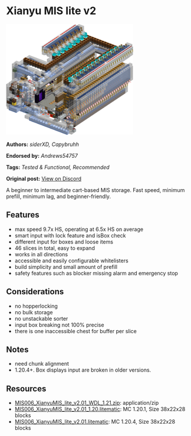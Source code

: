 # Xianyu MIS lite v2
<img alt="XianyuMIS_lite_v2.01.png" src="images/XianyuMIS_lite_v2.01.png?raw=1" height="300px">

**Authors:** *siderXD, Capybruhh*

**Endorsed by:** *Andrews54757*

**Tags:** *Tested & Functional, Recommended*

**Original post:** [View on Discord](https://discord.com/channels/1375556143186837695/1390321702365302926)

A beginner to intermediate cart-based MIS storage. Fast speed, minimum prefill, minimum lag, and beginner-friendly.

## Features
- max speed 9.7x HS, operating at 6.5x HS on average
- smart input with lock feature and isBox check
- different input for boxes and loose items
- 46 slices in total, easy to expand
- works in all directions
- accessible and easily configurable whitelisters
- build simplicity and small amount of prefill
- safety features such as blocker missing alarm and emergency stop

## Considerations
- no hopperlocking
- no bulk storage
- no unstackable sorter
- input box breaking not 100% precise
- there is one inaccessible chest for buffer per slice

## Notes
- need chunk alignment
- 1.20.4+. Box displays input are broken in older versions.

## Resources
- [MIS006_XianyuMIS_lite_v2.01_WDL_1.21.zip](attachments/MIS006_XianyuMIS_lite_v2.01_WDL_1.21.zip): application/zip
- [MIS006_XianyuMIS_lite_v2.01_1.20.litematic](attachments/MIS006_XianyuMIS_lite_v2.01_1.20.litematic): MC 1.20.1, Size 38x22x28 blocks
- [MIS006_XianyuMIS_lite_v2.01.litematic](attachments/MIS006_XianyuMIS_lite_v2.01.litematic): MC 1.20.4, Size 38x22x28 blocks
